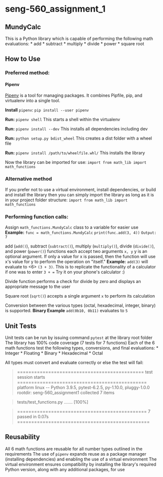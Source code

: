 # seng-560_assignment_1

## MundyCalc

This is a Python library which is capable of performing the following math evaluations:
\* add
\* subtract
\* multiply
\* divide
\* power
\* square root

## How to Use
### Preferred method:
#### Pipenv
[Pipenv](https://pipenv.pypa.io/en/latest/) is a tool for managing packages. It combines Pipfile, pip, and virtualenv into a single tool.

**Install** `pipenv`:
`pip install --user pipenv`

**Run:**
`pipenv shell` This starts a shell within the virtualenv

**Run:**
`pipenv install --dev` This installs all dependencies including dev

**Run:**
`python setup.py bdist_wheel` This creates a dist folder with a wheel file

**Run:**
`pipenv install /path/to/wheelfile.whl/` This installs the library

Now the library can be imported for use:
`import from math_lib import math_functions`

### Alternative method
If you prefer not to use a virtual environment, install dependencies, or build and install the library then you can simply import the library as long as it is in your project folder structure:
`import from math_lib import math_functions`

### Performing function calls:
Assign `math_functions.MundyCalc` class to a variable for easier use
**Example:**
    `func = math_functions.MundyCalc`
    `print(func.add(3, 4))`
    `Output: 7`

add (`add()`), subtract (`subtract()`), multiply (`multiply()`), divide (`divide()`), and power (`power()`) functions each accept two arguments `x, y`
y is an optional argument.
If only a value for x is passed, then the function will use x's value for y to perform the operation on "itself."
**Example:**
    `add(3)` will evaluate to \<6\> `(3 + 3)`. 
    This is to replicate the functionality of a calculator if one was to enter `3 + =` 
    Try it on your phone's calculator :)

Divide function performs a check for divide by zero and displays an appropriate message to the user

Square root (`sqrt()`) accepts a single argument `x` to perform its calculation

Conversion between the various types (octal, hexadecimal, integer, binary) is supported.
**Binary Example**
    `add(0b10, 0b11)` evaluates to `5`

## Unit Tests
Unit tests can be run by issuing command `pytest` at the library root folder
The library has 100% code coverage (7 tests for 7 functions)
Each of the 6 math functions test the following types, conversions, and final evaluations:
\* Integer
\* Floating
\* Binary
\* Hexadecimal
\* Octal

All types must convert and evaluate correctly or else the test will fail:
> ============================================= test session starts ==============================================
> platform linux -- Python 3.9.5, pytest-6.2.5, py-1.10.0, pluggy-1.0.0
> rootdir: seng-560_assignment1
> collected 7 items                                                                                              

> tests/test_functions.py .......                                                                          [100%]

> ============================================== 7 passed in 0.07s ===============================================

## Reusability
All 6 math functions are reusable for all number types outlined in the requirements
The use of `pipenv` expands reuse as a package manager (installing dependencies) and enabling the use of a virtual environment 
The virtual environment ensures compatibility by installing the library's required Python version, along with any additional packages, for use